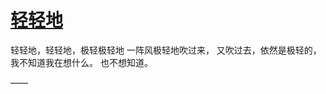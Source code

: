 # [轻轻地](https://github.com/miss-shiyi/miss-shiyi/issues/158)

轻轻地，轻轻地，极轻极轻地
一阵风极轻地吹过来，
又吹过去，依然是极轻的，
我不知道我在想什么。
也不想知道。

——